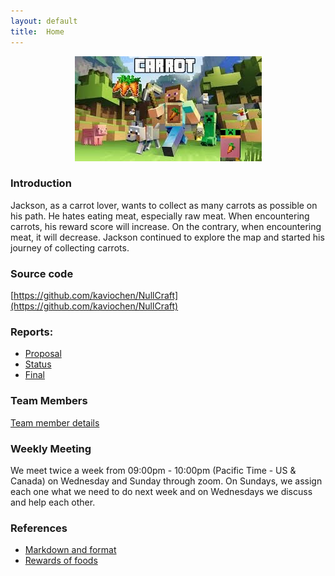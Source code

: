 ```yaml
---
layout: default
title:  Home
---
```

<div style="text-align:center;">
<img src="./image/home_page.jpg"  />
</div>

### Introduction

Jackson, as a carrot lover, wants to collect as many carrots as possible on his path. He hates eating meat, especially raw meat. When encountering carrots, his reward score will increase. On the contrary, when encountering meat, it will decrease. Jackson continued to explore the map and started his journey of collecting carrots.

### Source code
[https://github.com/kaviochen/NullCraft](https://github.com/kaviochen/NullCraft)

### Reports:

- [Proposal](proposal.html)
- [Status](status.html)
- [Final](final.html)

### Team Members 
[Team member details](https://kaviochen.github.io/NullCraft/team.html)

### Weekly Meeting

We meet twice a week from 09:00pm - 10:00pm (Pacific Time - US & Canada) on Wednesday and Sunday through zoom.
On Sundays, we assign each one what we need to do next week and on Wednesdays we discuss and help each other.


### References
- [Markdown and format](https://github.com/mundimark/quickrefs/blob/master/HTML.md)
- [Rewards of foods](https://minecraft.gamepedia.com/Food)
